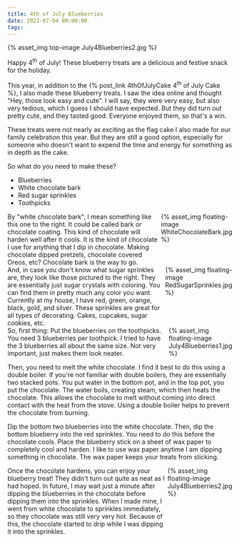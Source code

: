 ```yaml
---
title: 4th of July Blueberries
date: 2022-07-04 00:00:00
tags:
---
```


{% asset_img top-image July4Blueberries2.jpg %}
<div class="post-body">
Happy 4<sup>th</sup> of July! These blueberry treats are a delicious and festive snack for the holiday. 

<br>
<!--more-->

This year, in addition to the {% post_link 4thOfJulyCake 4<sup>th</sup> of July Cake %}, I also made these blueberry treats. I saw the idea online and thought "Hey, those look easy and cute". I will say, they were very easy, but also very tedious, which I guess I should have expected. But they did turn out pretty cute, and they tasted good. Everyone enjoyed them, so that's a win. 

These treats were not nearly as exciting as the flag cake I also made for our family celebration this year. But they are still a good option, especially for someone who doesn't want to expend the time and energy for something as in depth as the cake. 

So what do you need to make these? 
<ul>
    <li>Blueberries</li>
    <li>White chocolate bark</li>
    <li>Red sugar sprinkles</li>
    <li>Toothpicks</li>
</ul>

<div style="display:flex;">
By "white chocolate bark", I mean something like this one to the right. It could be called bark or chocolate coating. This kind of chocolate will harden well after it cools. It is the kind of chocolate I use for anything that I dip in chocolate. Making chocolate dipped pretzels, chocolate covered Oreos, etc? Chocolate bark is the way to go. 
<div>
    {% asset_img floating-image WhiteChocolateBark.jpg %}
</div>
</div>

<div style="display:flex;">
And, in case you don't know what sugar sprinkles are, they look like those pictured to the right. They are essentially just sugar crystals with coloring. You can find them in pretty much any color you want. Currently at my house, I have red, green, orange, black, gold, and silver. These sprinkles are great for all types of decorating. Cakes, cupcakes, sugar cookies, etc. 
<div>
    {% asset_img floating-image RedSugarSprinkles.jpg %}
</div>
</div>

<div style="display:flex;">
So, first thing: Put the blueberries on the toothpicks. You need 3 blueberries per toothpick. I tried to have the 3 blueberries all about the same size. Not very important, just makes them look neater. 
<div>
    {% asset_img floating-image July4Blueberries1.jpg %}
</div>
</div>

Then, you need to melt the white chocolate. I find it best to do this using a double boiler. If you're not familiar with double boilers, they are essentially two stacked pots. You put water in the bottom pot, and in the top pot, you put the chocolate. The water boils, creating steam, which then heats the chocolate. This allows the chocolate to melt without coming into direct contact with the heat from the stove. Using a double boiler helps to prevent the chocolate from burning. 

Dip the bottom two blueberries into the white chocolate. Then, dip the bottom blueberry into the red sprinkles. You need to do this before the chocolate cools. Place the blueberry stick on a sheet of wax paper to completely cool and harden. I like to use wax paper anytime I am dipping something in chocolate. The wax paper keeps your treats from sticking. 

<div style="display:flex;">
Once the chocolate hardens, you can enjoy your blueberry treat! They didn't turn out quite as neat as I had hoped. In future, I may wait just a minute after dipping the blueberries in the chocolate before dipping them into the sprinkles. When I made mine, I went from white chocolate to sprinkles immediately, so they chocolate was still very very hot. Because of this, the chocolate started to drip while I was dipping it into the sprinkles. 
<div>
    {% asset_img floating-image July4Blueberries2.jpg %}
</div>
</div>

<br>
</div>

<br>
